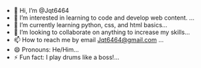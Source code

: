 - 👋 Hi, I’m @Jqt6464
- 👀 I’m interested in learning to code and develop web content. ...
- 🌱 I’m currently learning python, css, and html basics...
- 💞️ I’m looking to collaborate on anything to increase my skills...
- 📫 How to reach me by email Jqt6464@gmail.com ...
- 😄 Pronouns: He/Him...
- ⚡ Fun fact: I play drums like a boss!...

<!---
Jqt6464/Jqt6464 is a ✨ special ✨ repository because its `README.md` (this file) appears on your GitHub profile.
You can click the Preview link to take a look at your changes.
--->
